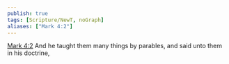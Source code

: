 ```yaml
---
publish: true
tags: [Scripture/NewT, noGraph]
aliases: ["Mark 4:2"]
---
```

[Mark 4:2](https://churchofjesuschrist.org/study/scriptures/nt/mark/4?lang=eng&id=p2#p2) And he taught them many things by parables, and said unto them in his doctrine,
